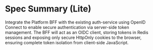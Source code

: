 # Spec Summary (Lite)

Integrate the Platform BFF with the existing auth-service using OpenID Connect to enable secure authentication via server-side token management. The BFF will act as an OIDC client, storing tokens in Redis sessions and exposing only secure HttpOnly cookies to the browser, ensuring complete token isolation from client-side JavaScript.